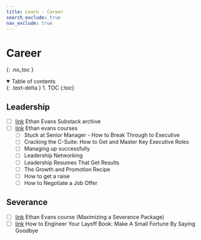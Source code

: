 ```yaml
---
title: Learn - Career
search_exclude: true
nav_exclude: true
---
```


<!-- prettier-ignore-start -->
# Career
{: .no_toc }

<details open markdown="block">
  <summary>
    Table of contents
  </summary>
  {: .text-delta }
1. TOC
{:toc}
</details>

<!-- prettier-ignore-end -->

## Leadership

-   [ ] [link](https://levelupwithethanevans.substack.com/archive) Ethan Evans Substack archive
-   [ ] [link](https://ethan-evans.mykajabi.com/) Ethan evans courses
    -   [ ] Stuck at Senior Manager - How to Break Through to Executive
    -   [ ] Cracking the C-Suite: How to Get and Master Key Executive Roles
    -   [ ] Managing up successfully
    -   [ ] Leadership Networking
    -   [ ] Leadership Resumes That Get Results
    -   [ ] The Growth and Promotion Recipe
    -   [ ] How to get a raise
    -   [ ] How to Negotiate a Job Offer

## Severance

-   [ ] [link](https://ethan-evans.mykajabi.com/) Ethan Evans course (Maximizing a Severance Package)
-   [ ] [link](https://www.financialsamurai.com/how-to-engineer-your-layoff-make-a-small-fortune-by-saying-goodbye/) How to Engineer Your Layoff Book: Make A Small Fortune By Saying Goodbye

